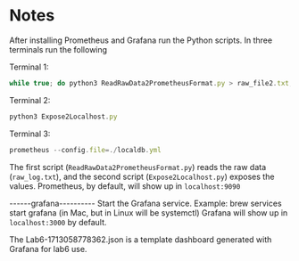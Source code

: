 # Notes

After installing Prometheus and Grafana run the Python scripts. In three terminals run the following 

Terminal 1:
```javascript
while true; do python3 ReadRawData2PrometheusFormat.py > raw_file2.txt; sleep 0.5; done
```

Terminal 2:
```javascript
python3 Expose2Localhost.py
```

Terminal 3:
```javascript
prometheus --config.file=./localdb.yml
```

The first script (`ReadRawData2PrometheusFormat.py`) reads the raw data (`raw_log.txt`), and the second script (`Expose2Localhost.py`) exposes the values. Prometheus, by default, will show up in `localhost:9090`


------grafana----------
Start the Grafana service. Example:
brew services start grafana (in Mac, but in Linux will be systemctl)
Grafana will show up in `localhost:3000` by default.


The Lab6-1713058778362.json is a template dashboard generated with Grafana for lab6 use.
